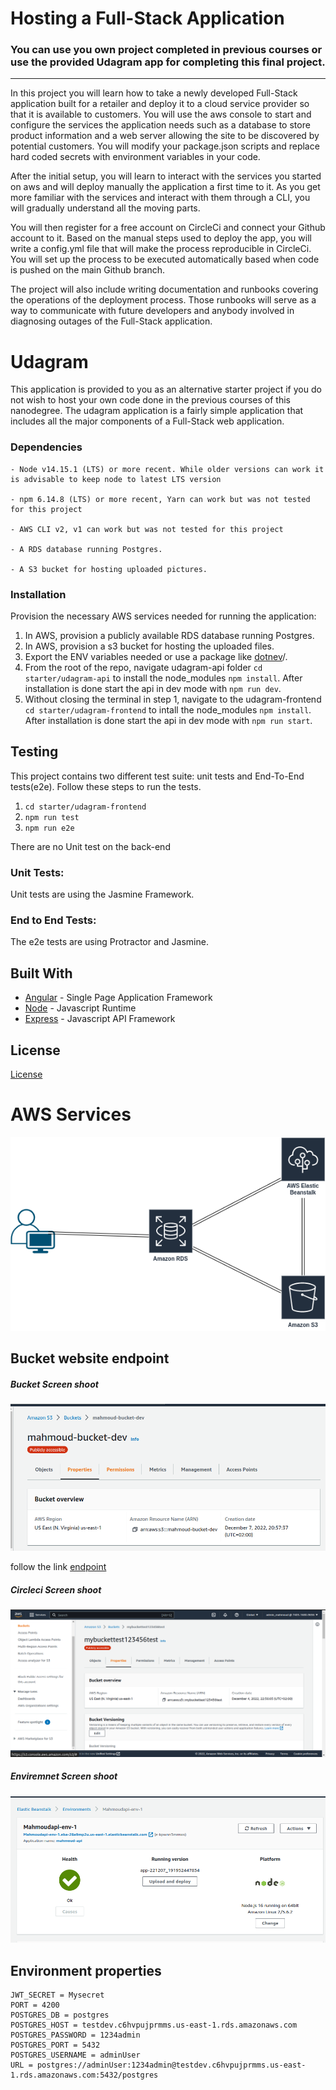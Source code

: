 # Hosting a Full-Stack Application

### **You can use you own project completed in previous courses or use the provided Udagram app for completing this final project.**

---

In this project you will learn how to take a newly developed Full-Stack application built for a retailer and deploy it to a cloud service provider so that it is available to customers. You will use the aws console to start and configure the services the application needs such as a database to store product information and a web server allowing the site to be discovered by potential customers. You will modify your package.json scripts and replace hard coded secrets with environment variables in your code.

After the initial setup, you will learn to interact with the services you started on aws and will deploy manually the application a first time to it. As you get more familiar with the services and interact with them through a CLI, you will gradually understand all the moving parts.

You will then register for a free account on CircleCi and connect your Github account to it. Based on the manual steps used to deploy the app, you will write a config.yml file that will make the process reproducible in CircleCi. You will set up the process to be executed automatically based when code is pushed on the main Github branch.

The project will also include writing documentation and runbooks covering the operations of the deployment process. Those runbooks will serve as a way to communicate with future developers and anybody involved in diagnosing outages of the Full-Stack application.

# Udagram

This application is provided to you as an alternative starter project if you do not wish to host your own code done in the previous courses of this nanodegree. The udagram application is a fairly simple application that includes all the major components of a Full-Stack web application.

### Dependencies

```
- Node v14.15.1 (LTS) or more recent. While older versions can work it is advisable to keep node to latest LTS version

- npm 6.14.8 (LTS) or more recent, Yarn can work but was not tested for this project

- AWS CLI v2, v1 can work but was not tested for this project

- A RDS database running Postgres.

- A S3 bucket for hosting uploaded pictures.

```

### Installation

Provision the necessary AWS services needed for running the application:

1. In AWS, provision a publicly available RDS database running Postgres. <Place holder for link to classroom article>
1. In AWS, provision a s3 bucket for hosting the uploaded files. <Place holder for tlink to classroom article>
1. Export the ENV variables needed or use a package like [dotnev](https://www.npmjs.com/package/dotenv)/.
1. From the root of the repo, navigate udagram-api folder `cd starter/udagram-api` to install the node_modules `npm install`. After installation is done start the api in dev mode with `npm run dev`.
1. Without closing the terminal in step 1, navigate to the udagram-frontend `cd starter/udagram-frontend` to intall the node_modules `npm install`. After installation is done start the api in dev mode with `npm run start`.

## Testing

This project contains two different test suite: unit tests and End-To-End tests(e2e). Follow these steps to run the tests.

1. `cd starter/udagram-frontend`
1. `npm run test`
1. `npm run e2e`

There are no Unit test on the back-end

### Unit Tests:

Unit tests are using the Jasmine Framework.

### End to End Tests:

The e2e tests are using Protractor and Jasmine.

## Built With

- [Angular](https://angular.io/) - Single Page Application Framework
- [Node](https://nodejs.org) - Javascript Runtime
- [Express](https://expressjs.com/) - Javascript API Framework

## License

[License](LICENSE.txt)

# AWS Services

![alt text](https://github.com/mah97moud/nd0067-c4-deployment-process-project-starter-1/blob/master/docs/aws_services.png)

## Bucket website endpoint

##### Bucket Screen shoot

![Bucket Screen shoot](https://github.com/mah97moud/nd0067-c4-deployment-process-project-starter-1/blob/master/docs/s3.png)

follow the link [endpoint](http://mahmoud-bucket-dev.s3-website-us-east-1.amazonaws.com)

##### Circleci Screen shoot

![Circleci Screen shoot](https://github.com/mah97moud/nd0067-c4-deployment-process-project-starter-1/blob/master/docs/mybucket.png)

##### Enviremnet Screen shoot

![Enviremnet Screen shoot](https://github.com/mah97moud/nd0067-c4-deployment-process-project-starter-1/blob/master/docs/mahmoudapienv.png)

## Environment properties

```
JWT_SECRET = Mysecret
PORT = 4200
POSTGRES_DB = postgres
POSTGRES_HOST = testdev.c6hvpujprmms.us-east-1.rds.amazonaws.com
POSTGRES_PASSWORD = 1234admin
POSTGRES_PORT = 5432
POSTGRES_USERNAME = adminUser
URL = postgres://adminUser:1234admin@testdev.c6hvpujprmms.us-east-1.rds.amazonaws.com:5432/postgres

```
